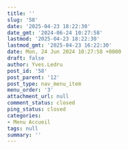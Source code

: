 ```yaml
---
title: ''
slug: '58'
date: '2025-04-23 18:22:30'
date_gmt: '2024-06-24 10:27:58'
lastmod: '2025-04-23 18:22:30'
lastmod_gmt: '2025-04-23 16:22:30'
date: Mon, 24 Jun 2024 10:27:58 +0000
draft: false
author: Yves.Ledru
post_id: '58'
post_parent: '12'
post_type: nav_menu_item
menu_order: '3'
attachment_url: null
comment_status: closed
ping_status: closed
categories:
- Menu Accueil
tags: null
summary: ''
---
```



